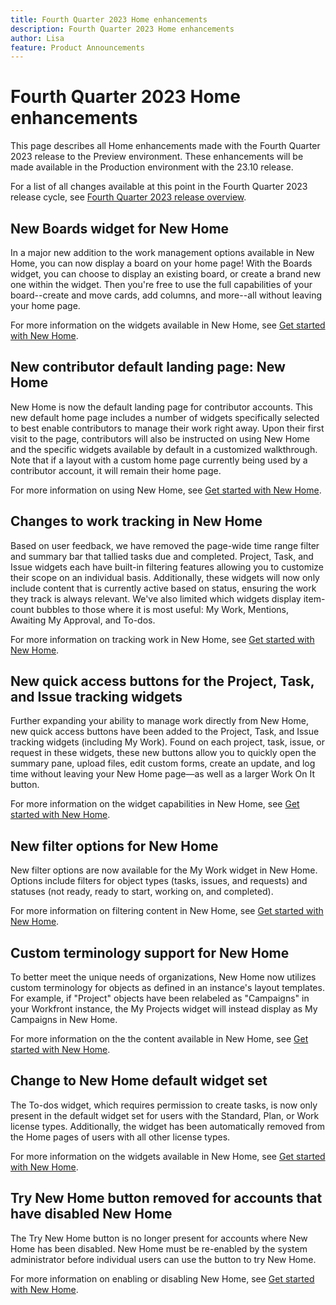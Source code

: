 ```yaml
---
title: Fourth Quarter 2023 Home enhancements
description: Fourth Quarter 2023 Home enhancements
author: Lisa
feature: Product Announcements
---
```

# Fourth Quarter 2023 Home enhancements

This page describes all Home enhancements made with the Fourth Quarter 2023 release to the Preview environment. These enhancements will be made available in the Production environment with the 23.10 release.

For a list of all changes available at this point in the Fourth Quarter 2023 release cycle, see [Fourth Quarter 2023 release overview](/help/quicksilver/product-announcements/product-releases/23-q4-release-activity/23-q4-release-overview.md).

## New Boards widget for New Home

In a major new addition to the work management options available in New Home, you can now display a board on your home page! With the Boards widget, you can choose to display an existing board, or create a brand new one within the widget. Then you're free to use the full capabilities of your board--create and move cards, add columns, and more--all without leaving your home page.

For more information on the widgets available in New Home, see [Get started with New Home](/help/quicksilver/workfront-basics/using-home/new-home/get-started-with-new-home.md).

## New contributor default landing page: New Home

New Home is now the default landing page for contributor accounts. This new default home page includes a number of widgets specifically selected to best enable contributors to manage their work right away. Upon their first visit to the page, contributors will also be instructed on using New Home and the specific widgets available by default in a customized walkthrough. Note that if a layout with a custom home page currently being used by a contributor account, it will remain their home page.

For more information on using New Home, see [Get started with New Home](/help/quicksilver/workfront-basics/using-home/new-home/get-started-with-new-home.md).

## Changes to work tracking in New Home

Based on user feedback, we have removed the page-wide time range filter and summary bar that tallied tasks due and completed. Project, Task, and Issue widgets each have built-in filtering features allowing you to customize their scope on an individual basis. Additionally, these widgets will now only include content that is currently active based on status, ensuring the work they track is always relevant. We've also limited which widgets display item-count bubbles to those where it is most useful: My Work, Mentions, Awaiting My Approval, and To-dos.

For more information on tracking work in New Home, see [Get started with New Home](/help/quicksilver/workfront-basics/using-home/new-home/get-started-with-new-home.md).

## New quick access buttons for the Project, Task, and Issue tracking widgets

Further expanding  your ability to manage work directly from New Home, new quick access buttons have been added to the Project, Task, and Issue tracking widgets (including My Work). Found on each project, task, issue, or request in these widgets, these new buttons allow you to quickly open the summary pane, upload files, edit custom forms, create an update, and log time without leaving your New Home page—as well as a larger Work On It button.

For more information on the widget capabilities in New Home, see [Get started with New Home](/help/quicksilver/workfront-basics/using-home/new-home/get-started-with-new-home.md).

## New filter options for New Home

New filter options are now available for the My Work widget in New Home. Options include filters for object types (tasks, issues, and requests) and statuses (not ready, ready to start, working on, and completed).

For more information on filtering content in New Home, see [Get started with New Home](/help/quicksilver/workfront-basics/using-home/new-home/get-started-with-new-home.md).

## Custom terminology support for New Home

To better meet the unique needs of organizations, New Home now utilizes custom terminology for objects as defined in an instance's layout templates. For example, if "Project" objects have been relabeled as "Campaigns" in your Workfront instance, the My Projects widget will instead display as My Campaigns in New Home.

For more information on the the content available in New Home, see [Get started with New Home](/help/quicksilver/workfront-basics/using-home/new-home/get-started-with-new-home.md).

## Change to New Home default widget set

The To-dos widget, which requires permission to create tasks, is now only present in the default widget set for users with the Standard, Plan, or Work license types. Additionally, the widget has been automatically removed from the Home pages of users with all other license types.

For more information on the widgets available in New Home, see [Get started with New Home](/help/quicksilver/workfront-basics/using-home/new-home/get-started-with-new-home.md).

## Try New Home button removed for accounts that have disabled New Home

The Try New Home button is no longer present for accounts where New Home has been disabled. New Home must be re-enabled by the system administrator before individual users can use the button to try New Home.

For more information on enabling or disabling New Home, see [Get started with New Home](/help/quicksilver/workfront-basics/using-home/new-home/get-started-with-new-home.md).
